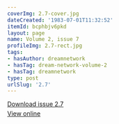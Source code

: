 ```yaml
---
coverImg: 2.7-cover.jpg
dateCreated: '1983-07-01T11:32:52'
itemId: bcphbjv6pkd
layout: page
name: Volume 2, issue 7
profileImg: 2.7-rect.jpg
tags:
- hasAuthor: dreamnetwork
- hasTag: dream-network-volume-2
- hasTag: dreamnetwork
type: post
urlSlug: '2.7'
---
```

<p style="margin-block-end: 5px; margin-block-start: 5px;"><a href="../files/pdfs/Volume_2/2.7-Dream-Craft-Volume-2-No-7.pdf" download="">Download issue 2.7</a></p><p style="margin-block-end: 5px; margin-block-start: 5px;"><a href="../files/pdfs/Volume_2/2.7-Dream-Craft-Volume-2-No-7.pdf">View online</a></p>